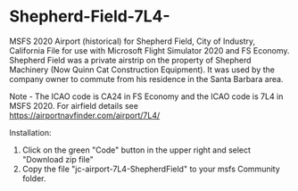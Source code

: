 # Shepherd-Field-7L4-
MSFS 2020 Airport (historical) for Shepherd Field, City of Industry, California
File for use with Microsoft Flight Simulator 2020 and FS Economy. Shepherd Field was a private airstrip on the property of Shepherd Machinery (Now Quinn Cat Construction Equipment). It was used by the company owner to commute from his residence in the Santa Barbara area.

Note - The ICAO code is CA24 in FS Economy and the ICAO code is 7L4 in MSFS 2020.
For airfield details see https://airportnavfinder.com/airport/7L4/

Installation:
  1. Click on the green "Code" button in the upper right and select "Download zip file"
  2. Copy the file "jc-airport-7L4-ShepherdField" to your msfs Community folder.
